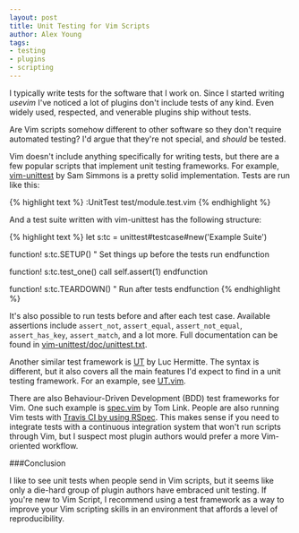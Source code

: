 ```yaml
---
layout: post
title: Unit Testing for Vim Scripts
author: Alex Young
tags:
- testing
- plugins
- scripting
---
```


I typically write tests for the software that I work on.  Since I started writing _usevim_ I've noticed a lot of plugins don't include tests of any kind.  Even widely used, respected, and venerable plugins ship without tests.

Are Vim scripts somehow different to other software so they don't require automated testing?  I'd argue that they're not special, and _should_ be tested.

Vim doesn't include anything specifically for writing tests, but there are a few popular scripts that implement unit testing frameworks.  For example, [vim-unittest](https://github.com/h1mesuke/vim-unittest) by Sam Simmons is a pretty solid implementation.  Tests are run like this:

{% highlight text %}
:UnitTest test/module.test.vim
{% endhighlight %}

And a test suite written with vim-unittest has the following structure:

{% highlight text %}
let s:tc = unittest#testcase#new('Example Suite')

function! s:tc.SETUP()
  " Set things up before the tests run
endfunction

function! s:tc.test_one()
  call self.assert(1)
endfunction

function! s:tc.TEARDOWN()
  " Run after tests
endfunction
{% endhighlight %}

It's also possible to run tests before and after each test case.  Available assertions include `assert_not`, `assert_equal`, `assert_not_equal`, `assert_has_key`, `assert_match`, and a lot more.  Full documentation can be found in [vim-unittest/doc/unittest.txt](https://github.com/h1mesuke/vim-unittest/blob/master/doc/unittest.txt).

Another similar test framework is [UT](http://code.google.com/p/lh-vim/wiki/UT) by Luc Hermitte.  The syntax is different, but it also covers all the main features I'd expect to find in a unit testing framework.  For an example, see [UT.vim](http://code.google.com/p/lh-vim/source/browse/UT/trunk/tests/lh/UT.vim).

There are also Behaviour-Driven Development (BDD) test frameworks for Vim.  One such example is [spec.vim](http://www.vim.org/scripts/script.php?script_id=2580) by Tom Link.  People are also running Vim tests with [Travis CI by using RSpec](http://mudge.name/2012/04/18/testing-vim-plugins-on-travis-ci-with-rspec-and-vimrunner.html).  This makes sense if you need to integrate tests with a continuous integration system that won't run scripts through Vim, but I suspect most plugin authors would prefer a more Vim-oriented workflow.

###Conclusion

I like to see unit tests when people send in Vim scripts, but it seems like only a die-hard group of plugin authors have embraced unit testing.  If you're new to Vim Script, I recommend using a test framework as a way to improve your Vim scripting skills in an environment that affords a level of reproducibility.
